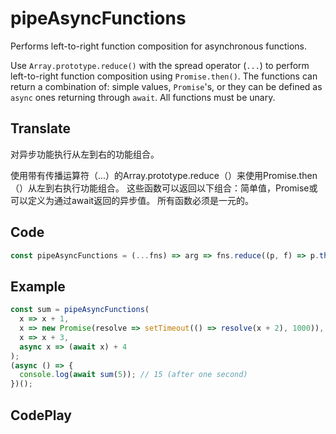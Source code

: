 # pipeAsyncFunctions

Performs left-to-right function composition for asynchronous functions.

Use `Array.prototype.reduce()` with the spread operator (`...`) to perform left-to-right function composition using `Promise.then()`.
The functions can return a combination of: simple values, `Promise`'s, or they can be defined as `async` ones returning through `await`.
All functions must be unary.

## Translate

对异步功能执行从左到右的功能组合。

使用带有传播运算符（...）的Array.prototype.reduce（）来使用Promise.then（）从左到右执行功能组合。
这些函数可以返回以下组合：简单值，Promise或可以定义为通过await返回的异步值。
所有函数必须是一元的。

## Code

```js
const pipeAsyncFunctions = (...fns) => arg => fns.reduce((p, f) => p.then(f), Promise.resolve(arg));
```

## Example

```js
const sum = pipeAsyncFunctions(
  x => x + 1,
  x => new Promise(resolve => setTimeout(() => resolve(x + 2), 1000)),
  x => x + 3,
  async x => (await x) + 4
);
(async () => {
  console.log(await sum(5)); // 15 (after one second)
})();
```

## CodePlay

<template>
  <code-play codeplay-id="" />
</template>
